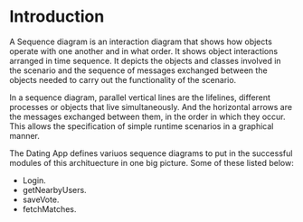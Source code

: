 # Introduction

A Sequence diagram is an interaction diagram that shows how objects operate with one another and in what order. It shows object interactions arranged in time sequence. It depicts the objects and classes involved in the scenario and the sequence of messages exchanged between the objects needed to carry out the functionality of the scenario.

In a sequence diagram, parallel vertical lines are the lifelines, different processes or objects that live simultaneously. And the horizontal arrows are the messages exchanged between them, in the order in which they occur. This allows the specification of simple runtime scenarios in a graphical manner.

The Dating App defines variuos sequence diagrams to put in the successful modules of this archituecture in one big picture. Some of these listed below:

  * Login.
  * getNearbyUsers.
  * saveVote.
  * fetchMatches.

